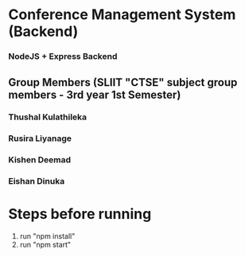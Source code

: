 # Conference Management System (Backend) 
### NodeJS + Express Backend

## Group Members (SLIIT "CTSE" subject group members - 3rd year 1st Semester)

### Thushal Kulathileka
### Rusira Liyanage
### Kishen Deemad
### Eishan Dinuka

# Steps before running
1. run "npm install"
2. run "npm start"
